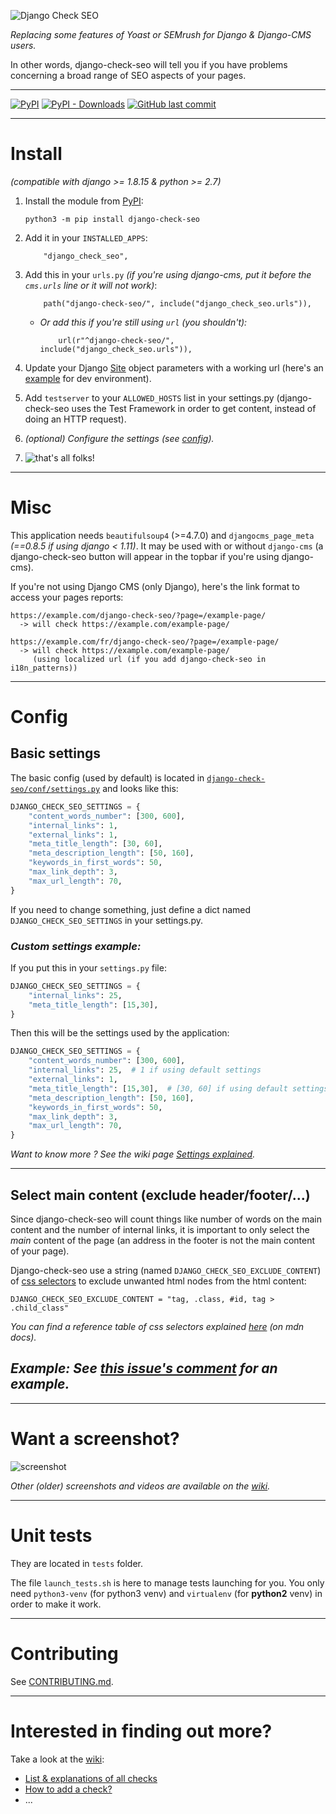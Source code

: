 ![Django Check SEO](https://user-images.githubusercontent.com/45763865/114545606-72178380-9c5c-11eb-99dd-1088bb2a0bd9.png)

*Replacing some features of Yoast or SEMrush for Django & Django-CMS users.*

In other words, django-check-seo will tell you if you have problems concerning a broad range of SEO aspects of your pages.

----

[![PyPI](https://img.shields.io/pypi/v/django-check-seo?color=%232a2)](https://pypi.org/project/django-check-seo/) [![PyPI - Downloads](https://img.shields.io/pypi/dm/django-check-seo?color=%232a2)](https://pypi.org/project/django-check-seo/) [![GitHub last commit](https://img.shields.io/github/last-commit/kapt-labs/django-check-seo)](https://github.com/kapt-labs/django-check-seo)

----

# Install

*(compatible with django >= 1.8.15 & python >= 2.7)*

1. Install the module from [PyPI](https://pypi.org/project/django-check-seo/):
    ```
    python3 -m pip install django-check-seo
    ```

2. Add it in your `INSTALLED_APPS`:
    ```
        "django_check_seo",
    ```

3. Add this in your `urls.py` *(if you're using django-cms, put it before the `cms.urls` line or it will not work)*:
    ```
        path("django-check-seo/", include("django_check_seo.urls")),
    ```
    * *Or add this if you're still using `url` (you shouldn't):*
        ```
            url(r"^django-check-seo/", include("django_check_seo.urls")),
        ```

4. Update your Django [Site](https://i.imgur.com/pNRsKs7.png) object parameters with a working url (here's an [example](https://i.imgur.com/IedF3xE.png) for dev environment).

5. Add `testserver` to your `ALLOWED_HOSTS` list in your settings.py (django-check-seo uses the Test Framework in order to get content, instead of doing an HTTP request).

6. *(optional) Configure the settings (see [config](#config)).*

7. ![that's all folks!](https://i.imgur.com/o2Tcd2E.png)

----

# Misc

This application needs `beautifulsoup4` (>=4.7.0) and `djangocms_page_meta` *(==0.8.5 if using django < 1.11)*. It may be used with or without `django-cms` (a django-check-seo button will appear in the topbar if you're using django-cms).

If you're not using Django CMS (only Django), here's the link format to access your pages reports:

```
https://example.com/django-check-seo/?page=/example-page/
  -> will check https://example.com/example-page/

https://example.com/fr/django-check-seo/?page=/example-page/
  -> will check https://example.com/example-page/
     (using localized url (if you add django-check-seo in i18n_patterns))
```

----

# Config

## Basic settings

The basic config (used by default) is located in [`django-check-seo/conf/settings.py`](https://github.com/kapt-labs/django-check-seo/blob/master/django_check_seo/conf/settings.py#L5-L15) and looks like this:
```python
DJANGO_CHECK_SEO_SETTINGS = {
    "content_words_number": [300, 600],
    "internal_links": 1,
    "external_links": 1,
    "meta_title_length": [30, 60],
    "meta_description_length": [50, 160],
    "keywords_in_first_words": 50,
    "max_link_depth": 3,
    "max_url_length": 70,
}
```

If you need to change something, just define a dict named `DJANGO_CHECK_SEO_SETTINGS` in your settings.py.

### *Custom settings example:*

If you put this in your `settings.py` file:

```python
DJANGO_CHECK_SEO_SETTINGS = {
    "internal_links": 25,
    "meta_title_length": [15,30],
}
```

Then this will be the settings used by the application:

```python
DJANGO_CHECK_SEO_SETTINGS = {
    "content_words_number": [300, 600],
    "internal_links": 25,  # 1 if using default settings
    "external_links": 1,
    "meta_title_length": [15,30],  # [30, 60] if using default settings
    "meta_description_length": [50, 160],
    "keywords_in_first_words": 50,
    "max_link_depth": 3,
    "max_url_length": 70,
}
```

*Want to know more ? See the wiki page [Settings explained](https://github.com/kapt-labs/django-check-seo/wiki/Settings-explained).*

----

## Select main content (exclude header/footer/...)

Since django-check-seo will count things like number of words on the main content and the number of internal links, it is important to only select the *main* content of the page (an address in the footer is not the main content of your page).

Django-check-seo use a string (named `DJANGO_CHECK_SEO_EXCLUDE_CONTENT`) of [css selectors](https://developer.mozilla.org/en-US/docs/Web/CSS/CSS_Selectors) to exclude unwanted html nodes from the html content:

```
DJANGO_CHECK_SEO_EXCLUDE_CONTENT = "tag, .class, #id, tag > .child_class"
```

*You can find a reference table of css selectors explained [here](https://developer.mozilla.org/en-US/docs/Learn/CSS/Building_blocks/Selectors#Reference_table_of_selectors) (on mdn docs).*

## *Example: See [this issue's comment](https://github.com/kapt-labs/django-check-seo/issues/35#issuecomment-593429870) for an example.*

----

# Want a screenshot?

![screenshot](https://i.imgur.com/hJGDvtw.png)

*Other (older) screenshots and videos are available on the [wiki](https://github.com/kapt-labs/django-check-seo/wiki/Medias).*

----

# Unit tests

They are located in `tests` folder.

The file `launch_tests.sh` is here to manage tests launching for you. You only need `python3-venv` (for python3 venv) and `virtualenv` (for **python2** venv) in order to make it work.

----

# Contributing

See [CONTRIBUTING.md](CONTRIBUTING.md).

----

# Interested in finding out more?

Take a look at the [wiki](https://github.com/kapt-labs/django-check-seo/wiki/):

 * [List & explanations of all checks](https://github.com/kapt-labs/django-check-seo/wiki/Description-of-the-checks)
 * [How to add a check?](https://github.com/kapt-labs/django-check-seo/wiki/How-to-add-a-check%3F)
 * ...
